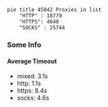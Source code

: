 
```mermaid
pie title 45042 Proxies in list
    "HTTP" : 18779
    "HTTPS": 4640
    "SOCKS" : 25744
```

### Some Info
#### Average Timeout

- mixed: 3.1s
- http: 1.1s
- https: 8.4s
- socks: 4.6s